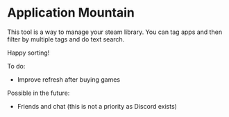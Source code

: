 # Application Mountain

This tool is a way to manage your steam library.
You can tag apps and then filter by multiple tags and do text search.

Happy sorting!

To do:

- Improve refresh after buying games

Possible in the future:

- Friends and chat (this is not a priority as Discord exists)
